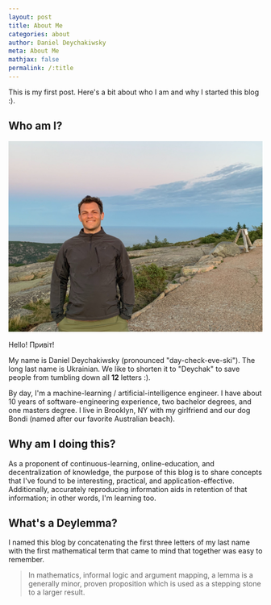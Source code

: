 ```yaml
---
layout: post
title: About Me
categories: about
author: Daniel Deychakiwsky
meta: About Me
mathjax: false
permalink: /:title
---
```


This is my first post. Here's a bit about who I am and why I started this blog :).

## Who am I?

![acadia-portrait](/assets/images/acadia.jpg)

Hello! Привіт!

My name is Daniel Deychakiwsky (pronounced "day-check-eve-ski"). The long last name is Ukrainian.
We like to shorten it to "Deychak" to save people from tumbling down
all **12** letters :).

By day, I'm a machine-learning / artificial-intelligence engineer.
I have about 10 years of software-engineering experience,
two bachelor degrees, and one masters degree. I live in Brooklyn,
NY with my girlfriend and our dog Bondi (named after our favorite Australian beach).

## Why am I doing this?

As a proponent of continuous-learning,
online-education, and decentralization of knowledge,
the purpose of this blog is to share concepts that I've found to be interesting,
practical, and application-effective. Additionally, accurately reproducing
information aids in retention of that information; in other words, I'm learning too.

## What's a Deylemma?

I named this blog by concatenating the first three letters of my last name with
the first mathematical term that came to mind that together was easy to remember.

> In mathematics, informal logic and argument mapping,
>a lemma is a generally minor, proven proposition which is used as a
>stepping stone to a larger result.

